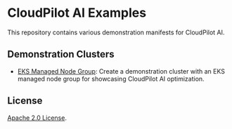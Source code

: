# CloudPilot AI Examples

This repository contains various demonstration manifests for CloudPilot AI.

## Demonstration Clusters

- [EKS Managed Node Group](clusters/eks/README.md): Create a demonstration cluster with an EKS managed node group for showcasing CloudPilot AI optimization.

## License

[Apache 2.0 License](./LICENSE).
